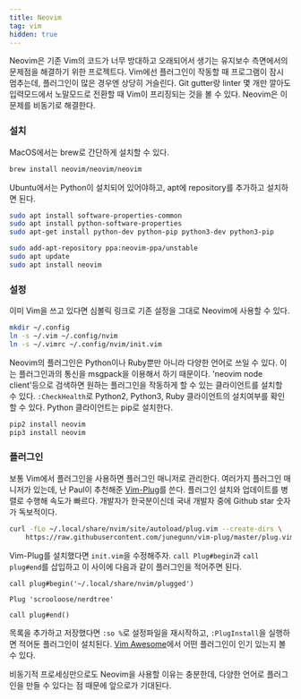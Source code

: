```yaml
---
title: Neovim
tag: vim
hidden: true
---
```


Neovim은 기존 Vim의 코드가 너무 방대하고 오래되어서 생기는 유지보수 측면에서의 문제점을 해결하기 위한 프로젝트다. Vim에선 플러그인이 작동할 때 프로그램이 잠시 멈추는데, 플러그인이 많은 경우엔 상당히 거슬린다. Git gutter랑 linter 몇 개만 깔아도 입력모드에서 노말모드로 전환할 때 Vim이 프리징되는 것을 볼 수 있다. Neovim은 이 문제를 비동기로 해결한다.

### 설치

MacOS에서는 brew로 간단하게 설치할 수 있다.

```sh
brew install neovim/neovim/neovim
```

Ubuntu에서는 Python이 설치되어 있어야하고, apt에 repository를 추가하고 설치하면 된다.

```sh
sudo apt install software-properties-common
sudo apt install python-software-properties
sudo apt-get install python-dev python-pip python3-dev python3-pip

sudo add-apt-repository ppa:neovim-ppa/unstable
sudo apt update
sudo apt install neovim
```

### 설정

이미 Vim을 쓰고 있다면 심볼릭 링크로 기존 설정을 그대로 Neovim에 사용할 수 있다.

```sh
mkdir ~/.config
ln -s ~/.vim ~/.config/nvim
ln -s ~/.vimrc ~/.config/nvim/init.vim
```

Neovim의 플러그인은 Python이나 Ruby뿐만 아니라 다양한 언어로 쓰일 수 있다. 이는 플러그인과의 통신을 msgpack을 이용해서 하기 때문이다. 'neovim node client'등으로 검색하면 원하는 플러그인을 작동하게 할 수 있는 클라이언트를 설치할 수 있다. `:CheckHealth`로 Python2, Python3, Ruby 클라이언트의 설치여부를 확인할 수 있다. Python 클라이언트는 pip로 설치한다.

```sh
pip2 install neovim
pip3 install neovim
```

### 플러그인

보통 Vim에서 플러그인을 사용하면 플러그인 매니저로 관리한다. 여러가지 플러그인 매니저가 있는데, 난 Paul이 추천해준 [Vim-Plug](https://github.com/junegunn/vim-plug)를 쓴다. 플러그인 설치와 업데이트를 병렬로 수행해 속도가 빠르다. 개발자가 한국분이신데 국내 개발자 중에 Github star 숫자가 독보적이다.

```sh
curl -fLo ~/.local/share/nvim/site/autoload/plug.vim --create-dirs \
    https://raw.githubusercontent.com/junegunn/vim-plug/master/plug.vim
```

Vim-Plug를 설치했다면 `init.vim`을 수정해주자. `call Plug#begin`과 `call plug#end`를 삽입하고 이 사이에 다음과 같이 플러그인을 적어주면 된다.

```vim
call plug#begin('~/.local/share/nvim/plugged')

Plug 'scrooloose/nerdtree'

call plug#end()
```

목록을 추가하고 저장했다면 `:so %`로 설정파일을 재시작하고, `:PlugInstall`을 실행하면 적어둔 플러그인이 설치된다. [Vim Awesome](http://vimawesome.com)에서 어떤 플러그인이 인기 있는지 볼 수 있다.

비동기적 프로세싱만으로도 Neovim을 사용할 이유는 충분한데, 다양한 언어로 플러그인을 만들 수 있다는 점 때문에 앞으로가 기대된다.
